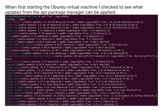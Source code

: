 When first starting the Ubuntu virtual machine I checked to see what updates from the apt package manager can be applied. ![upgradable](../images/apt%20list%20--upgradable.png)